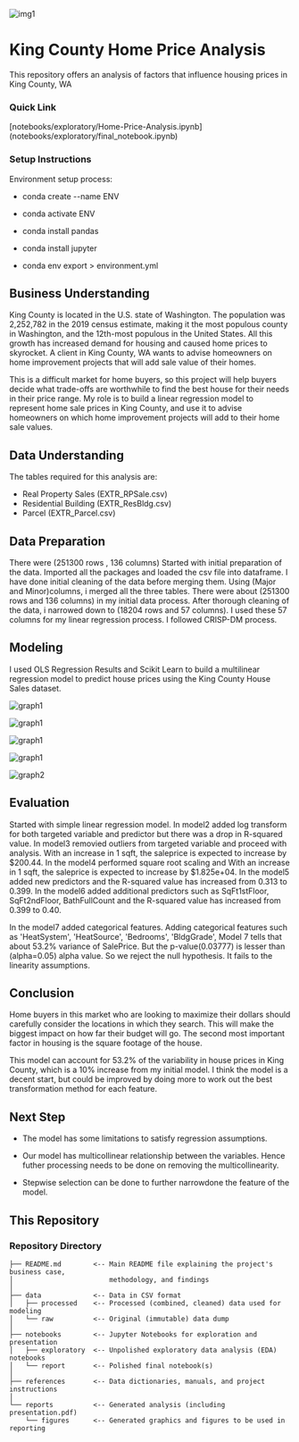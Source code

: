 ![img1](https://user-images.githubusercontent.com/70337178/110574559-5126b480-812b-11eb-9546-63d0d86c6649.jpeg)
# King County Home Price Analysis

This repository offers an analysis of factors that influence housing prices in King County, WA


### Quick Link

[notebooks/exploratory/Home-Price-Analysis.ipynb] (notebooks/exploratory/final_notebook.ipynb)


### Setup Instructions

Environment setup process:

- conda create --name ENV

- conda activate ENV

- conda install pandas

- conda install jupyter

- conda env export > environment.yml        


## Business Understanding

King County is located in the U.S. state of Washington. The population was 2,252,782 in the 2019 census estimate, making it the most populous county in Washington, and the 12th-most populous in the United States. All this growth has increased demand for housing and caused home prices to skyrocket. A client in King County, WA wants to advise homeowners on home improvement projects that will add sale value of their homes.


This is a difficult market for home buyers, so this project will help buyers decide what trade-offs are worthwhile to find the best house for their needs in their price range. My role is to build a linear regression model to represent home sale prices in King County, and use it to advise homeowners on which home improvement projects will add to their home sale values.

## Data Understanding

The tables required for this analysis are:

- Real Property Sales (EXTR_RPSale.csv)
- Residential Building (EXTR_ResBldg.csv)
- Parcel (EXTR_Parcel.csv)


## Data Preparation

There were (251300 rows , 136 columns)
Started with initial preparation of the data. Imported all the packages and loaded the csv file into dataframe. I have done initial cleaning of the data before merging them. Using (Major and Minor)columns, i merged all the three tables. There were about (251300 rows and 136 columns) in my initial data process. After thorough cleaning of the data, i narrowed down to (18204 rows and 57 columns). I used these 57 columns for my linear regression process. I followed CRISP-DM process.


## Modeling

I used OLS Regression Results and Scikit Learn to build a multilinear regression model to predict house prices using the King County House Sales dataset.


![graph1](reports/Model.png)

![graph1](reports/Model1.png)

![graph1](reports/Mode2.png)

![graph1](reports/Model3.png)

![graph2](reports/Model4.png)



## Evaluation

Started with simple linear regression model. In model2 added log transform for both targeted variable and predictor but there was a drop in R-squared value. In model3 removied outliers from targeted variable and proceed with analysis. With an increase in 1 sqft, the saleprice is expected to increase by $200.44. In the model4 performed square root scaling and With an increase in 1 sqft, the saleprice is expected to increase by $1.825e+04. In the model5 added new predictors and the R-squared value has increased from 0.313 to 0.399. In the model6 added additional predictors such as SqFt1stFloor, SqFt2ndFloor, BathFullCount and the  R-squared value has increased from 0.399 to 0.40.

In the model7 added categorical features. Adding categorical features such as 'HeatSystem', 'HeatSource', 'Bedrooms', 'BldgGrade', Model 7 tells that about 53.2% variance of SalePrice. But the p-value(0.03777) is lesser than (alpha=0.05) alpha value. So we reject the null hypothesis. It fails to the linearity assumptions. 


## Conclusion

Home buyers in this market who are looking to maximize their dollars should carefully consider the locations in which they search. This will make the biggest impact on how far their budget will go. The second most important factor in housing is the square footage of the house.

This model can account for 53.2% of the variability in house prices in King County, which is a 10% increase from my initial model. I think the model is a decent start, but could be improved by doing more to work out the best transformation method for each feature.

## Next Step

- The model has some limitations to satisfy regression assumptions.

- Our model has multicollinear relationship between the variables. Hence futher processing needs to be done on removing the multicollinearity.

- Stepwise selection can be done to further narrowdone the feature of the model.

## This Repository

### Repository Directory

```
├── README.md        <-- Main README file explaining the project's business case,
│                        methodology, and findings
│
├── data             <-- Data in CSV format
│   ├── processed    <-- Processed (combined, cleaned) data used for modeling
│   └── raw          <-- Original (immutable) data dump
│
├── notebooks        <-- Jupyter Notebooks for exploration and presentation
│   ├── exploratory  <-- Unpolished exploratory data analysis (EDA) notebooks
│   └── report       <-- Polished final notebook(s)
│
├── references       <-- Data dictionaries, manuals, and project instructions
│
└── reports          <-- Generated analysis (including presentation.pdf)
    └── figures      <-- Generated graphics and figures to be used in reporting
```
